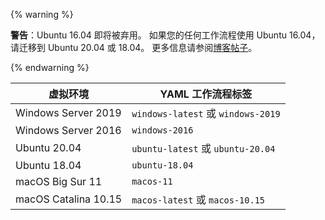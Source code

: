 {% warning %}

**警告**：Ubuntu 16.04 即将被弃用。 如果您的任何工作流程使用 Ubuntu 16.04，请迁移到 Ubuntu 20.04 或 18.04。 更多信息请参阅[博客帖子](https://github.blog/changelog/2021-04-29-github-actions-ubuntu-16-04-lts-virtual-environment-will-be-removed-on-september-20-2021)。

{% endwarning %}

| 虚拟环境                 | YAML 工作流程标签                       |
| -------------------- | --------------------------------- |
| Windows Server 2019  | `windows-latest` 或 `windows-2019` |
| Windows Server 2016  | `windows-2016`                    |
| Ubuntu 20.04         | `ubuntu-latest` 或 `ubuntu-20.04`  |
| Ubuntu 18.04         | `ubuntu-18.04`                    |
| macOS Big Sur 11     | `macos-11`                        |
| macOS Catalina 10.15 | `macos-latest` 或 `macos-10.15`    |
